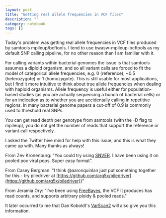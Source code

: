 ```yaml
---
layout: post
title: "Getting real allele frequencies in VCF files"
description: ""
category: notebook 
tags: []
---
```



Today's problem was getting real allele frequencies in VCF files produced by samtools mpileup/bcftools. I tend to use bwasw-mpileup-bcftools as my default SNP calling pipeline, for no other reason than I am familiar with it.

For calling variants within bacterial genomes the issue is that samtools assumes a diploid organism, and so all variant calls are forced to fit the model of categorical allele frequencies, e.g. 0 (reference), ~0.5 (heterozygote) or 1 (homozygote). This is still usable for most applications, but I find it more intuitive to think about true allele frequencies when dealing with haploid organisms. Allele frequency is useful either for population-based studies (as you are actually sequencing a bunch of bacterial cells) or for an indication as to whether you are accidentally calling in repetitive regions. In many bacterial genome papers a cut-off of 0.9 is commonly used to threshold real SNPs.

You can get read depth per genotype from samtools (with the -D flag to mpileup), you do not get the number of reads that support the reference or variant call respectively.

I asked the Twitter hive mind for help with this issue, and this is what they came up with. Many thanks as always!

From Zev Kronenburg: "You could try using [SNVER](http://snver.sourceforge.net/).  I have been using it on pooled pox viral pops. Super easy format".

From Casey Bergman: "I think @aaronquinlan just put something together for this - try piledriver at [https://github.com/arq5x/piledriver](https://github.com/arq5x/piledriver})"

From Jeramia Ory: "I’ve been using [FreeBayes](https://github.com/ekg/freebayes), the VCF it produces has read counts, and supports arbitrary ploidy & pooled reads."

It later occurred to me that Dan Koboldt's [VarScan2](http://varscan.sourceforge.net/) will also give you this information.


